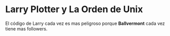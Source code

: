 # Larry Plotter y La Orden de Unix

El código de Larry cada vez es mas peligroso porque **Ballvermont** 
cada vez tiene mas followers.
